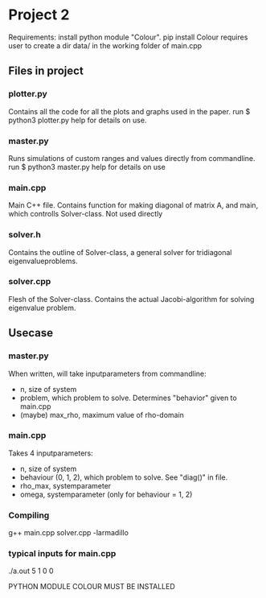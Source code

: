 # Project 2
Requirements:
install python module "Colour". pip install Colour
requires user to create a dir data/ in the working folder of main.cpp
## Files in project


### plotter.py
Contains all the code for all the plots and graphs used in the paper.
run
    $ python3 plotter.py help
for details on use. 

### master.py
Runs simulations of custom ranges and values directly from commandline.
run 
    $ python3 master.py help
for details on use
### main.cpp
Main C++ file. Contains function for making diagonal of matrix A, and main, which controlls Solver-class. Not used directly
### solver.h
Contains the outline of Solver-class, a general solver for tridiagonal eigenvalueproblems.
### solver.cpp
Flesh of the Solver-class. Contains the actual Jacobi-algorithm for solving eigenvalue problem.

## Usecase
### master.py
When written, will take inputparameters from commandline:
- n, size of system
- problem, which problem to solve. Determines "behavior" given to main.cpp
- (maybe) max_rho, maximum value of rho-domain



### main.cpp
Takes 4 inputparameters:
- n, size of system
- behaviour (0, 1, 2), which problem to solve. See "diag()" in file.
- rho_max, systemparameter
- omega, systemparameter (only for behaviour = 1, 2)

### Compiling
g++ main.cpp solver.cpp -larmadillo
### typical inputs for main.cpp
./a.out 5 1 0 0

PYTHON MODULE COLOUR MUST BE INSTALLED